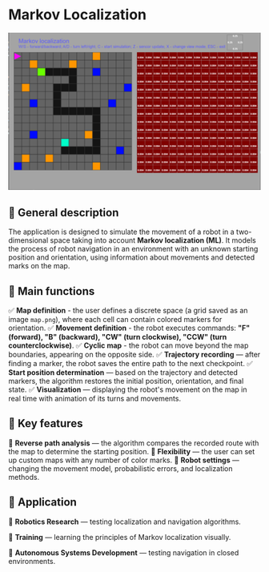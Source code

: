 # Markov Localization

![alt text](Assets/image.png)

## 🔹 **General description**

The application is designed to simulate the movement of a robot in a two-dimensional space taking into account **Markov localization (ML)**. It models the process of robot navigation in an environment with an unknown starting position and orientation, using information about movements and detected marks on the map.

## 🔹 **Main functions**

✅ **Map definition** - the user defines a discrete space (a grid saved as an image `map.png`), where each cell can contain colored markers for orientation.
✅ **Movement definition** - the robot executes commands: **"F" (forward), "B" (backward), "CW" (turn clockwise), "CCW" (turn counterclockwise)**.
✅ **Cyclic map** - the robot can move beyond the map boundaries, appearing on the opposite side.
✅ **Trajectory recording** — after finding a marker, the robot saves the entire path to the next checkpoint.
✅ **Start position determination** — based on the trajectory and detected markers, the algorithm restores the initial position, orientation, and final state.
✅ **Visualization** — displaying the robot's movement on the map in real time with animation of its turns and movements.

## 🔹 **Key features**

🔹 **Reverse path analysis** — the algorithm compares the recorded route with the map to determine the starting position.
🔹 **Flexibility** — the user can set up custom maps with any number of color marks.
🔹 **Robot settings** — changing the movement model, probabilistic errors, and localization methods.

## 🔹 **Application**

📍 **Robotics Research** — testing localization and navigation algorithms.

📍 **Training** — learning the principles of Markov localization visually.

📍 **Autonomous Systems Development** — testing navigation in closed environments.